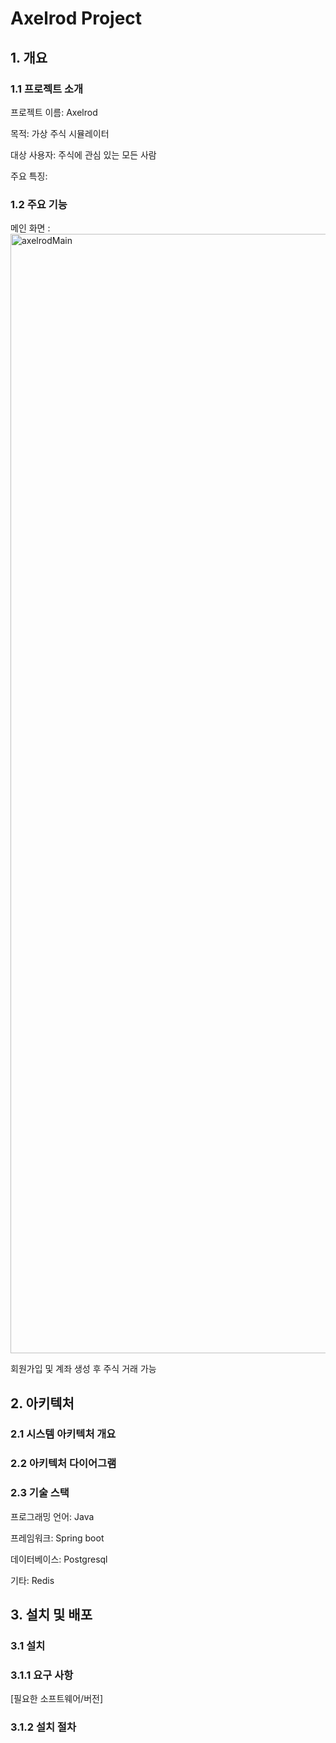 # Axelrod Project

## 1. 개요

### 1.1 프로젝트 소개

프로젝트 이름: Axelrod

목적: 가상 주식 시뮬레이터

대상 사용자: 주식에 관심 있는 모든 사람

주요 특징: 


### 1.2 주요 기능
메인 화면 : 
<img width="1791" alt="axelrodMain" src="https://github.com/user-attachments/assets/2ea0f7c7-526e-4ff4-819e-2dd9c18cd0ba" />



회원가입 및 계좌 생성 후 주식 거래 가능

## 2. 아키텍처

### 2.1 시스템 아키텍처 개요



### 2.2 아키텍처 다이어그램



### 2.3 기술 스택

프로그래밍 언어: Java

프레임워크: Spring boot

데이터베이스: Postgresql

기타: Redis

## 3. 설치 및 배포

### 3.1 설치

### 3.1.1 요구 사항

[필요한 소프트웨어/버전]

### 3.1.2 설치 절차
